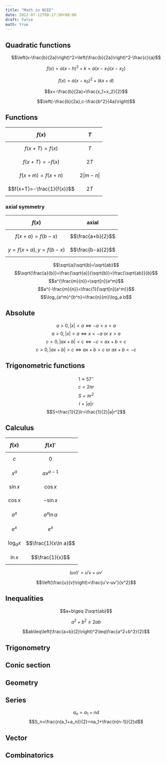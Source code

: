 ```yaml
---
title: "Math in NCEE"
date: 2022-07-12T00:17:50+08:00
draft: false
math: true
---
```


## Quadratic functions

$$\left(x-\frac{b}{2a}\right)^2=\left(\frac{b}{2a}\right)^2-\frac{c}{a}$$

$$f(x)=a(x-h)^2+k=a(x-x_1)(x-x_2)$$

$$f(x)=a(x-x_0)^2+(kx+d)$$

$$x=-\frac{b}{2a}=\frac{x_1+x_2}{2}$$

$$\left(-\frac{b}{2a},c-\frac{b^2}{4a}\right)$$

## Functions

|$$f(x)$$|$$T$$|
|--|--|
|$$f(x+T)=f(x)$$|$$T$$|
|$$f(x+T)=-f(x)$$|$$2T$$|
|$$f(x+m)=f(x+n)$$|$$2\|m-n\|$$|
|$$f(x+T)=-\frac{1}{f(x)}$$|$$2T$$|


### axial symmetry
|$$f(x)$$|axial|
|--|--|
|$$f(x+a)=f(b-x)$$|$$\frac{a+b}{2}$$|
|$$y=f(x+a),y=f(b-x)$$|$$\frac{b-a}{2}$$|


$$\sqrt{a}\sqrt{b}=\sqrt{ab}$$
$$\sqrt{\frac{a}{b}}=\frac{\sqrt{a}}{\sqrt{b}}=\frac{\sqrt{ab}}{b}$$
$$a^{\frac{m}{n}}=\sqrt[n]{a^m}$$
$$a^{-\frac{m}{n}}=\frac{1}{\sqrt[n]{a^m}}$$
$$\log_{a^m}^{b^n}=\frac{n}{m}\log_a b$$

## Absolute

$$a>0,|x|<a \Leftrightarrow -a<x<a$$
$$a>0,|x|>a \Leftrightarrow x<-a\ \mathrm{or}\ x>a$$
$$c>0,|ax+b|<c \Leftrightarrow -c < ax+b < c$$
$$c>0,|ax+b|>c \Leftrightarrow ax+b >c\ \mathrm{or}\ ax+b < -c$$


## Trigonometric functions

$$1 \approx 57^\circ$$
$$c=2\pi r$$
$$S=\pi r^2$$
$$l=|a|r$$
$$S=\frac{1}{2}lr=\frac{1}{2}|a|r^2$$

## Calculus

|$$f(x)$$|$$f(x)'$$|
|--|--|
|$$c$$|$$0$$|
|$$x^a$$|$$ax^{a-1}$$|
|$$\sin x$$|$$\cos x$$|
|$$\cos x$$|$$-\sin x$$|
|$$a^x$$|$$a^x \ln a$$|
|$$e^x$$|$$e^x$$|
|$$\log_a x$$|$$\frac{1}{x\ln a}$$|
|$$\ln x$$|$$\frac{1}{x}$$|

$$(uv)'=u'v+uv'$$

$$\left(\frac{u}{v}\right)=\frac{u'v-uv'}{v^2}$$

## Inequalities

$$a+b\geq 2\sqrt{ab}$$

$$a^2+b^2\geq 2ab$$

$$ab\leq\left(\frac{a+b}{2}\right)^2\leq\frac{a^2+b^2}{2}$$

## Trigonometry

## Conic section

## Geometry

## Series

$$a_n=a_1+nd$$
$$S_n=\frac{n(a_1+a_n)}{2}=na_1+\frac{n(n-1)}{2}d$$

## Vector

## Combinatorics